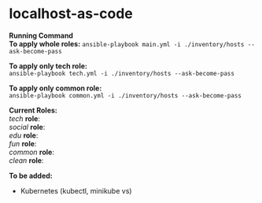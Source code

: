 # localhost-as-code

**Running Command**  
**To apply whole roles:** 
`ansible-playbook main.yml -i ./inventory/hosts --ask-become-pass`  

**To apply only tech role:**  
`ansible-playbook tech.yml -i ./inventory/hosts --ask-become-pass`  

**To apply only common role:**  
`ansible-playbook common.yml -i ./inventory/hosts --ask-become-pass`  

**Current Roles:**  
*tech* **role**:  
*social* **role**:  
*edu* **role**:  
*fun* **role**:  
*common* **role**:  
*clean* **role**:  

**To be added:**    
- Kubernetes (kubectl, minikube vs)   